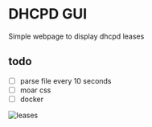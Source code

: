 # DHCPD GUI

Simple webpage to display dhcpd leases

## todo

- [ ] parse file every 10 seconds
- [ ] moar css
- [ ] docker

![leases](https://user-images.githubusercontent.com/1668669/66009818-26dabd00-e48a-11e9-84d5-f48ca89bc59d.JPG)

